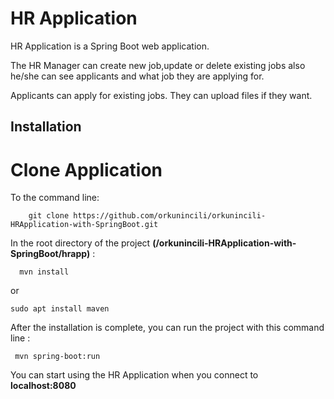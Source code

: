 # HR Application

HR Application is a Spring Boot web application.

The HR Manager can create new job,update or delete existing jobs also he/she can see applicants and what job they are applying for. 

Applicants can apply for existing jobs. They can upload files if they want.

## Installation

# Clone Application
To the command line:
````
    git clone https://github.com/orkunincili/orkunincili-HRApplication-with-SpringBoot.git
````

In the root directory of the project **(/orkunincili-HRApplication-with-SpringBoot/hrapp)** :
````
  mvn install 
````
or
````
sudo apt install maven
````
After the installation is complete, you can run the project with this command line :
````
 mvn spring-boot:run
````
You can start using the HR Application when you connect to **localhost:8080** 
